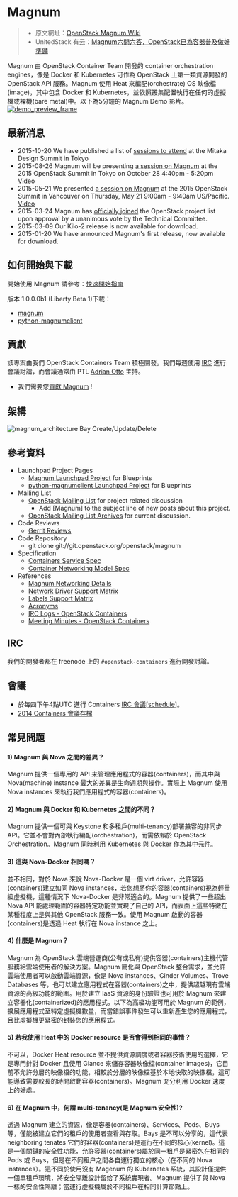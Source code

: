 # Magnum

> * 原文網址：[OpenStack Magnum Wiki](https://wiki.openstack.org/wiki/Magnum)
> * UnitedStack 有云：[Magnum六問六答，OpenStack已為容器普及做好準備](https://www.ustack.com/news/openstack-magnum-qa/)


Magnum 由 OpenStack Container Team 開發的 container orchestration engines，像是 Docker 和 Kubernetes 可作為 OpenStack 上第一類資源開發的 OpenStack API 服務。Magnum 使用 Heat 來編配(orchestrate) OS 映像檔(image)，其中包含 Docker 和 Kubernetes，並依照叢集配置執行在任何的虛擬機或裸機(bare metal)中。以下為5分鐘的 Magnum Demo 影片。
[![demo_preview_frame](./images/Demo-Preview-Frame.png)](https://vimeo.com/128538940)

## 最新消息
* 2015-10-20 We have published a list of [sessions to attend](https://wiki.openstack.org/wiki/Magnum/Summit) at the Mitaka Design Summit in Tokyo
* 2015-08-26 Magnum will be presenting [a session on Magnum](http://sched.co/49xE) at the 2015 OpenStack Summit in Tokyo on October 28 4:40pm - 5:20pm [Video](https://www.openstack.org/summit/tokyo-2015/videos/presentation/openstack-magnum-containers-as-a-service)
* 2015-05-21 We presented [a session on Magnum](https://openstacksummitmay2015vancouver.sched.org/event/ec3936678ef22681408088ec52a4e80b) at the 2015 OpenStack Summit in Vancouver on Thursday, May 21 9:00am - 9:40am US/Pacific. [Video](https://www.openstack.org/summit/vancouver-2015/summit-videos/presentation/magnum-containers-as-a-service-for-openstack)
* 2015-03-24 Magnum has [officially joined](https://review.openstack.org/161080) the OpenStack project list upon approval by a unanimous vote by the Technical Committee.
* 2015-03-09 Our Kilo-2 release is now available for download.
* 2015-01-20 We have announced Magnum's first release, now available for download.

## 如何開始與下載
開始使用 Magnum 請參考：[快速開始指南](http://docs.openstack.org/developer/magnum/dev/dev-quickstart.html)

版本 1.0.0.0b1 (Liberty Beta 1)下載：
* [magnum](http://tarballs.openstack.org/magnum/magnum-1.0.0.0b1.tar.gz)
* [python-magnumclient](http://tarballs.openstack.org/python-magnumclient/python-magnumclient-1.0.0.0b1.tar.gz)

## 貢獻
該專案由我們 OpenStack Containers Team 積極開發。我們每週使用 [IRC](https://wiki.openstack.org/wiki/Meetings/Containers) 進行會議討論，而會議通常由 PTL [Adrian Otto](https://launchpad.net/~aotto) 主持。
* 我們需要您[貢獻 Magnum](https://wiki.openstack.org/wiki/Magnum/Contributing) !

## 架構
![magnum_architecture](./images/Magnum_architecture.png)
Bay Create/Update/Delete

## 參考資料
* Launchpad Project Pages
	* [Magnum Launchpad Project](http://launchpad.net/magnum) for Blueprints
	* [python-magnumclient Launchpad Project](http://launchpad.net/python-magnumclient) for Blueprints
* Mailing List
	* [OpenStack Mailing List](http://lists.openstack.org/cgi-bin/mailman/listinfo/openstack-dev) for project related discussion
		* Add [Magnum] to the subject line of new posts about this project.
	* [OpenStack Mailing List Archives](http://lists.openstack.org/pipermail/openstack-dev/) for current discussion.
* Code Reviews
	* [Gerrit Reviews](https://review.openstack.org/#/q/status:open+magnum,n,z)
* Code Repository
	* git clone git://git.openstack.org/openstack/magnum
* Specification
	* [Containers Service Spec](https://review.openstack.org/136103)
	* [Container Networking Model Spec](https://review.openstack.org/204686/)
* References
	* [Magnum Networking Details](https://wiki.openstack.org/wiki/Magnum/Networking)
	* [Network Driver Support Matrix](https://wiki.openstack.org/wiki/Magnum/NetworkDriverMatrix)
	* [Labels Support Matrix](https://wiki.openstack.org/wiki/Magnum/LabelMatrix)
	* [Acronyms](https://wiki.openstack.org/wiki/Magnum/Acronyms)
	* [IRC Logs - OpenStack Containers](http://eavesdrop.openstack.org/irclogs/%23openstack-containers/)
	* [Meeting Minutes - OpenStack Containers](http://eavesdrop.openstack.org/meetings/containers/2015/)

## IRC
我們的開發者都在 freenode 上的 ```#openstack-containers``` 進行開發討論。

## 會議
* 於每四下午4點UTC 進行 Containers [IRC 會議](https://wiki.openstack.org/wiki/Meetings/Containers)[\[schedule\]](https://wiki.openstack.org/wiki/Meetings/Containers)。
* [2014 Containers 會議存檔](http://eavesdrop.openstack.org/meetings/containers/2014/)

## 常見問題
#### 1) Magnum 與 Nova 之間的差異？
Magnum 提供一個專用的 API 來管理應用程式的容器(containers)，而其中與 Nova(machine) instance 最大的差異是生命週期與操作。實際上 Magnum 使用 Nova instances 來執行我們應用程式的容器(containers)。

#### 2) Magnum 與 Docker 和 Kubernetes 之間的不同？
Magnum 提供一個可與 Keystone 和多租戶(multi-tenancy)部署兼容的非同步 API。它並不會對內部執行編配(orchestration)，而需依賴於 OpenStack Orchestration。Magnum 同時利用 Kubernetes 與 Docker 作為其中元件。

#### 3) 這與 Nova-Docker 相同嗎？
並不相同，對於 Nova 來說 Nova-Docker 是一個 virt driver，允許容器(containers)建立如同 Nova instances，若您想將你的容器(containers)視為輕量級虛擬機，這種情況下 Nova-Docker 是非常適合的。Magnum 提供了一些超出 Nova API 能處理範圍的容器特定功能並實現了自己的 API，而表面上這些特徵在某種程度上是與其他 OpenStack 服務一致。使用 Magnum 啟動的容器(containers)是透過 Heat 執行在 Nova instance 之上。

#### 4) 什麼是 Magnum？
Magnum 為 OpenStack 雲端營運商(公有或私有)提供容器(containers)主機代管服務給雲端使用者的解決方案。Magnum 簡化與 OpenStack 整合需求，並允許雲端使用者可以啟動雲端資源，像是 Nova instances、Cinder Volumes、Trove Databases 等，也可以建立應用程式在容器(containers)之中，提供超越現有雲端資源的高級功能的範圍。用於建立 IaaS 資源的身份驗證也可用於 Magnum 來建立容器化(containerized)的應用程式。以下為高級功能可用於 Magnum 的範例，擴展應用程式至特定虛擬機數量，而當錯誤事件發生可以重新產生您的應用程式，且比虛擬機更緊密的封裝您的應用程式。

#### 5) 若我使用 Heat 中的 Docker resource 是否會得到相同的事情？
不可以，Docker Heat resource 並不提供資源調度或者容器技術使用的選擇，它是專門針對 Docker 且使用 Glance 來儲存容器映像檔(container images)，它目前不允許分層的映像檔的功能，相較於分層的映像檔基於本地快取的映像檔，這可能導致需要較長的時間啟動容器(containers)。Magnum 充分利用 Docker 速度上的好處。

#### 6) 在 Magnum 中，何謂 multi-tenancy(是 Magnum 安全性)?
透過 Magnum 建立的資源，像是容器(containers)、Services、Pods、Buys 等，僅能被建立它們的租戶的使用者查看與存取。Bays 是不可以分享的，這代表 neighboring tenates 它們的容器(containers)是運行在不同的核心(kernel)。這是一個關鍵的安全性功能，允許容器(containers)屬於同一租戶是緊密包在相同的 Pods 或 Buys，但是在不同租户之間各自運行獨立的核心（在不同的 Nova instances）。這不同於使用沒有 Magenum 的 Kubernetes 系統，其設計僅提供一個單租戶環境，將安全隔離設計留给了系統實現者。Magnum 提供了與 Nova 一樣的安全性隔離；當運行虛擬機屬於不同租戶在相同計算節點上。
